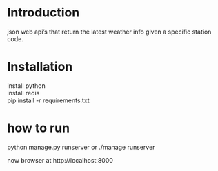 <h1>Introduction</h1> 
json web api’s that return the latest weather info given a specific station code.
<h1>Installation</h1>

install python <br>
install redis<br>
pip install -r requirements.txt<br>


<h1>how to run</h1> 

python manage.py runserver or ./manage runserver <br>

now browser at http://localhost:8000 
